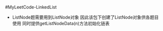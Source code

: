 #MyLeetCode-LinkedList
* ListNode题需要用到ListNode对象 因此该包下创建了ListNode对象供各题目使用 同时提供getListNodeData(n)方法初始化链表
